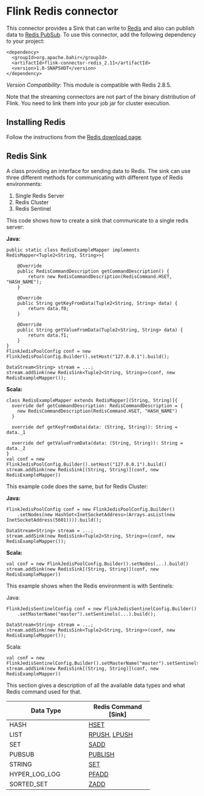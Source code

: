 # Flink Redis connector


This connector provides a Sink that can write to [Redis](http://redis.io/) and also can publish data 
to [Redis PubSub](http://redis.io/topics/pubsub). To use this connector, add the
following dependency to your project:


    <dependency>
      <groupId>org.apache.bahir</groupId>
      <artifactId>flink-connector-redis_2.11</artifactId>
      <version>1.0-SNAPSHOT</version>
    </dependency>

*Version Compatibility*: This module is compatible with Redis 2.8.5.

Note that the streaming connectors are not part of the binary distribution of Flink. You need to link them into your job jar for cluster execution.


## Installing Redis

Follow the instructions from the [Redis download page](http://redis.io/download).


## Redis Sink

A class providing an interface for sending data to Redis.
The sink can use three different methods for communicating with different type of Redis environments:

1. Single Redis Server
2. Redis Cluster
3. Redis Sentinel

This code shows how to create a sink that communicate to a single redis server:

**Java:**


    public static class RedisExampleMapper implements RedisMapper<Tuple2<String, String>>{

        @Override
        public RedisCommandDescription getCommandDescription() {
            return new RedisCommandDescription(RedisCommand.HSET, "HASH_NAME");
        }

        @Override
        public String getKeyFromData(Tuple2<String, String> data) {
            return data.f0;
        }

        @Override
        public String getValueFromData(Tuple2<String, String> data) {
            return data.f1;
        }
    }
    FlinkJedisPoolConfig conf = new FlinkJedisPoolConfig.Builder().setHost("127.0.0.1").build();

    DataStream<String> stream = ...;
    stream.addSink(new RedisSink<Tuple2<String, String>>(conf, new RedisExampleMapper());



**Scala:**

    class RedisExampleMapper extends RedisMapper[(String, String)]{
      override def getCommandDescription: RedisCommandDescription = {
        new RedisCommandDescription(RedisCommand.HSET, "HASH_NAME")
      }

      override def getKeyFromData(data: (String, String)): String = data._1

      override def getValueFromData(data: (String, String)): String = data._2
    }
    val conf = new FlinkJedisPoolConfig.Builder().setHost("127.0.0.1").build()
    stream.addSink(new RedisSink[(String, String)](conf, new RedisExampleMapper))



This example code does the same, but for Redis Cluster:

**Java:**

    FlinkJedisPoolConfig conf = new FlinkJedisPoolConfig.Builder()
        .setNodes(new HashSet<InetSocketAddress>(Arrays.asList(new InetSocketAddress(5601)))).build();

    DataStream<String> stream = ...;
    stream.addSink(new RedisSink<Tuple2<String, String>>(conf, new RedisExampleMapper());

**Scala:**


    val conf = new FlinkJedisPoolConfig.Builder().setNodes(...).build()
    stream.addSink(new RedisSink[(String, String)](conf, new RedisExampleMapper))


This example shows when the Redis environment is with Sentinels:

Java:

    FlinkJedisSentinelConfig conf = new FlinkJedisSentinelConfig.Builder()
        .setMasterName("master").setSentinels(...).build();

    DataStream<String> stream = ...;
    stream.addSink(new RedisSink<Tuple2<String, String>>(conf, new RedisExampleMapper());
 

Scala:

    val conf = new FlinkJedisSentinelConfig.Builder().setMasterName("master").setSentinels(...).build()
    stream.addSink(new RedisSink[(String, String)](conf, new RedisExampleMapper))


This section gives a description of all the available data types and what Redis command used for that.

<table class="table table-bordered" style="width: 75%">
    <thead>
        <tr>
          <th class="text-center" style="width: 20%">Data Type</th>
          <th class="text-center" style="width: 25%">Redis Command [Sink]</th>
        </tr>
      </thead>
      <tbody>
        <tr>
            <td>HASH</td><td><a href="http://redis.io/commands/hset">HSET</a></td>
        </tr>
        <tr>
            <td>LIST</td><td>
                <a href="http://redis.io/commands/rpush">RPUSH</a>,
                <a href="http://redis.io/commands/lpush">LPUSH</a>
            </td>
        </tr>
        <tr>
            <td>SET</td><td><a href="http://redis.io/commands/rpush">SADD</a></td>
        </tr>
        <tr>
            <td>PUBSUB</td><td><a href="http://redis.io/commands/publish">PUBLISH</a></td>
        </tr>
        <tr>
            <td>STRING</td><td><a href="http://redis.io/commands/set">SET</a></td>
        </tr>
        <tr>
            <td>HYPER_LOG_LOG</td><td><a href="http://redis.io/commands/pfadd">PFADD</a></td>
        </tr>
        <tr>
            <td>SORTED_SET</td><td><a href="http://redis.io/commands/zadd">ZADD</a></td>
        </tr>                
      </tbody>
</table>
